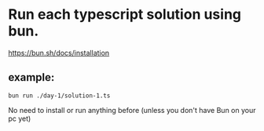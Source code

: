 # Run each typescript solution using bun.

https://bun.sh/docs/installation

## example:

`bun run ./day-1/solution-1.ts`

No need to install or run anything before (unless you don't have Bun on your pc yet)
